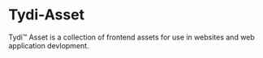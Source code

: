 # Tydi-Asset
Tydi™ Asset is a collection of frontend assets for use in websites and web application devlopment.
